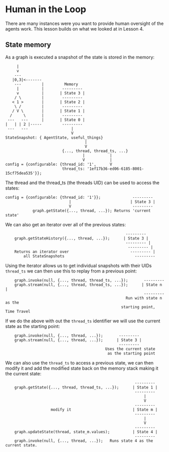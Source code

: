 # Human in the Loop
There are many instances were you want to provide human oversight of the agents work. This lesson builds on what we looked at in Lesson 4.

## State memory
As a graph is executed a snapshot of the state is stored in the memory:
```
     |
     v
    ---
   |0,3|<-------
    ---         |	      Memory
     |          |        ---------
     v          |       | State 3 |
    / \         |        ---------
   < 1 >        |       | State 2 |
    \ /         |        ---------
   / V \        |       | State 1 |
  /     \       |        ---------
 ---   ---      |       | State 0 |
|   | | 2 |-----         ---------
 ---   ---                   |
                             V
StateSnapshot: { AgentState, useful_things}
                                   |
                                   V
                         {..., thread, thread_ts, ...}
                                  |           |
                                  V           |
config = {configurable: {thread_id: '1',      V
                         thread_ts: '1ef17b36-ed06-6185-8001-15cf75dea535'}};
```
The thread and the thread_ts (the threads UID) can be used to access the states:
```
config = {configurable: {thread_id: '1'}};              ---------    
                            |                          | State 3 |
                            V                           ---------
            graph.getState({..., thread, ...}); Returns 'current state'
```
We can also get an iterator over all of the previous states:
```
                                                     ---------
    graph.getStateHistory({..., thread, ...});      | State 3 |
                                                     --------- |
                                                      --------- |
	Returns an iterator over        	               --------- |
		all StateSnapshots				                 ---------
```
Using the iterator allows us to get individual snapshots with their UIDs `thread_ts` we can then use this to replay from a previous point:
```
    graph.invoke(null, {..., thread, thread_ts, ...});       ---------
    graph.stream(null, {..., thread, thread_ts, ...});      | State n |
                                                             ---------
                                                     Run with state n as the
                                                   starting point, Time Travel
```
If we do the above with out the `thread_ts` identifier we will use the current state as the starting point:
```
    graph.invoke(null, {..., thread, ...});       ---------
    graph.stream(null, {..., thread, ...});      | State 3 |
    											  ---------
	                                        Uses the current state
		                                     as the starting point
```
We can also use the `thread_ts` to access a previous state, we can then modify it and add the modified state back on the memory stack making it the current state:
```
                                                         ---------
    graph.getState({..., thread, thread_ts, ...});      | State 1 |
                                                         ---------
                                                             |
                                                             V
                                                         ---------
                    modify it                           | State m |
                                                         ---------
                                                             |
                                                             V
                                                         ---------
	graph.updateState(thread, state_m.values);          | State 4 |
                                                         ---------
    graph.invoke(null, {..., thread, ...});   Runs state 4 as the current state.
```
